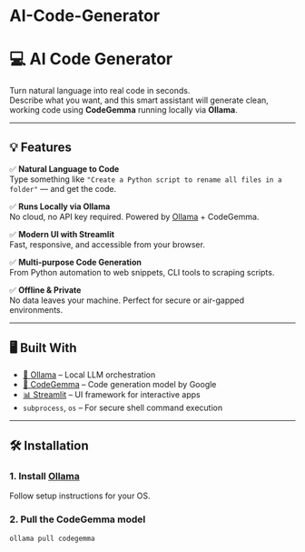 # AI-Code-Generator
# 💻 AI Code Generator

Turn natural language into real code in seconds.  
Describe what you want, and this smart assistant will generate clean, working code using **CodeGemma** running locally via **Ollama**.

---
## 💡 Features

✅ **Natural Language to Code**  
Type something like `"Create a Python script to rename all files in a folder"` — and get the code.

✅ **Runs Locally via Ollama**  
No cloud, no API key required. Powered by [Ollama](https://ollama.com) + CodeGemma.

✅ **Modern UI with Streamlit**  
Fast, responsive, and accessible from your browser.

✅ **Multi-purpose Code Generation**  
From Python automation to web snippets, CLI tools to scraping scripts.

✅ **Offline & Private**  
No data leaves your machine. Perfect for secure or air-gapped environments.

---

## 🖥️ Built With

- [🧠 Ollama](https://ollama.com/) – Local LLM orchestration
- [🦙 CodeGemma](https://ai.google.dev/gemma) – Code generation model by Google
- [📊 Streamlit](https://streamlit.io/) – UI framework for interactive apps
- `subprocess`, `os` – For secure shell command execution

---

## 🛠️ Installation

### 1. Install [Ollama](https://ollama.com)  
Follow setup instructions for your OS.

### 2. Pull the CodeGemma model
```bash
ollama pull codegemma